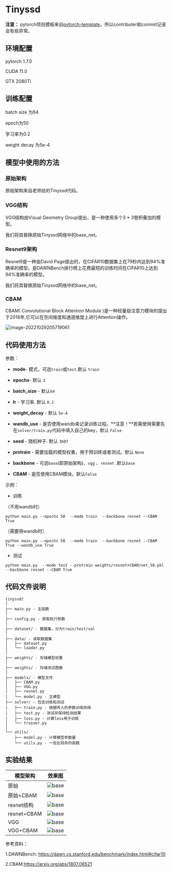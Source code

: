 # Tinyssd

**注意：** pytorch项目模板来自[pytorch-template](https://github.com/songquanpeng/pytorch-template)，所以contributer和commit记录会有些异常。

## 环境配置

pytorch 1.7.0

CUDA 11.0

GTX 2080Ti

## 训练配置

batch size 为64

epoch为50

学习率为0.2

weight decay 为5e-4

## 模型中使用的方法

### 原始架构

原始架构来自老师给的Tinyssd代码。

### VGG结构

VGG结构由Visual Geometry Group提出，是一种使用多个3 * 3卷积叠加的模型。

我们将其替换原始Tinyssd网络中的base_net。

### Resnet9架构

Resnet9是一种由David Page提出的，在CIFAR10数据集上在79秒内达到94%准确率的模型。是DAWNBench排行榜上花费最短的训练时间在CIFAR10上达到94%准确率的模型。

我们将其替换原始Tinyssd网络中的base_net。

### CBAM

CBAM( Convolutional Block Attention Module )是一种轻量级注意力模块的提出于2018年,它可以在空间维度和通道维度上进行Attention操作。

![image-20221029205719061](https://encrypted-tbn0.gstatic.com/images?q=tbn:ANd9GcTq1wcwTrEXzvws8pn-LTW9MjBBJc-xEZwfDP3acMq8&s)

## 代码使用方法

参数：

- **mode**-  模式，可选`train`或`test`.默认 `train`

- **epochs**-  默认 `3`
- **batch_size** - 默认`64`
- **lr** - 学习率. 默认 `0.2`
- **weight_decay** -  默认 `5e-4`
- **wandb_use** - 是否使用wandb来记录训练过程。**注意！**若需使用需要先在`solver/train.py`代码中填入自己的key，默认 `False`
- **seed** - 随机种子. 默认 `3607`
- **pretrain** - 需要加载的模型权重，用于预训练或者测试。默认 `None`
- **backbone** - 可选`base`(即原始架构)、`vgg` 、`resnet` .默认`base`
- **CBAM** - 是否使用CBAM模块。默认`False`

示例：

- 训练

（不用wandb时）

`python main.py --epochs 50  --mode train  --backbone resnet --CBAM True`

（需要用wandb时）

`python main.py --epochs 50  --mode train  --backbone resnet --CBAM True --wandb_use True`

- 测试

`python main.py  --mode test --pretrain weights/resnet+CBAM/net_50.pkl --backbone resnet --CBAM True`

## 代码文件说明

  ```
  tinyssd/
  │
  ├── main.py - 主函数
  │
  ├── config.py - 获取执行参数
  │
  ├── dataset/ - 数据集，分为train/test/val
  │
  ├── data/ - 读取数据集
  │   ├── dataset.py
  │   └── loader.py
  │
  ├── weights/ - 存储模型权重
  │
  ├── weights/ - 存储测试图像
  │
  ├── models/ - 模型文件
  │   ├── CBAM.py 
  │   ├── VGG.py 
  │   ├── resnet.py
  │   └── model.py - 主模型
  ├── solver/ - 包含训练和测试
  │   ├── train.py - 根据传入的参数训练网络
  │   ├── test.py - 测试并保持检测结果
  │   ├── loss.py - 计算loss用于训练
  │   └── trainer.py
  │
  └── utils/ 
      ├── model.py - 计算模型参数量
      └── utils.py - 一些比较杂的函数
  ```

## 实验结果

| 模型架构    | 效果图                                                       |
| ----------- | ------------------------------------------------------------ |
| 原始        | ![base](demo/base.jpg) |
| 原始+CBAM   | ![base](demo/base+CBAM.jpg) |
| resnet结构  | ![base](demo/resnet.jpg) |
| resnet+CBAM | ![base](demo/resnet+CBAM.jpg) |
| VGG         | ![base](demo/vgg.jpg) |
| VGG+CBAM    | ![base](demo/vgg+CBAM.jpg) |

参考资料：

1.DAWNBench: https://dawn.cs.stanford.edu/benchmark/index.html#cifar10

2.CBAM:https://arxiv.org/abs/1807.06521
